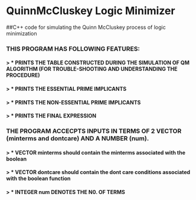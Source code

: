# QuinnMcCluskey Logic Minimizer
##C++ code for simulating the Quinn McCluskey process of logic minimization


### THIS PROGRAM HAS FOLLOWING FEATURES:

#### > * PRINTS THE TABLE CONSTRUCTED DURING THE SIMULATION OF QM ALGORITHM (FOR TROUBLE-SHOOTING AND UNDERSTANDING THE PROCEDURE)
#### > * PRINTS THE ESSENTIAL PRIME IMPLICANTS
#### > * PRINTS THE NON-ESSENTIAL PRIME IMPLICANTS
#### > * PRINTS THE FINAL EXPRESSION

### THE PROGRAM ACCECPTS INPUTS IN TERMS OF 2 VECTOR (minterms and dontcare) AND A NUMBER (num).
#### > * VECTOR minterms should contain the minterms associated with the boolean
#### > * VECTOR dontcare should contain the dont care conditions associated with the boolean function
#### > * INTEGER num DENOTES THE N0. OF TERMS
